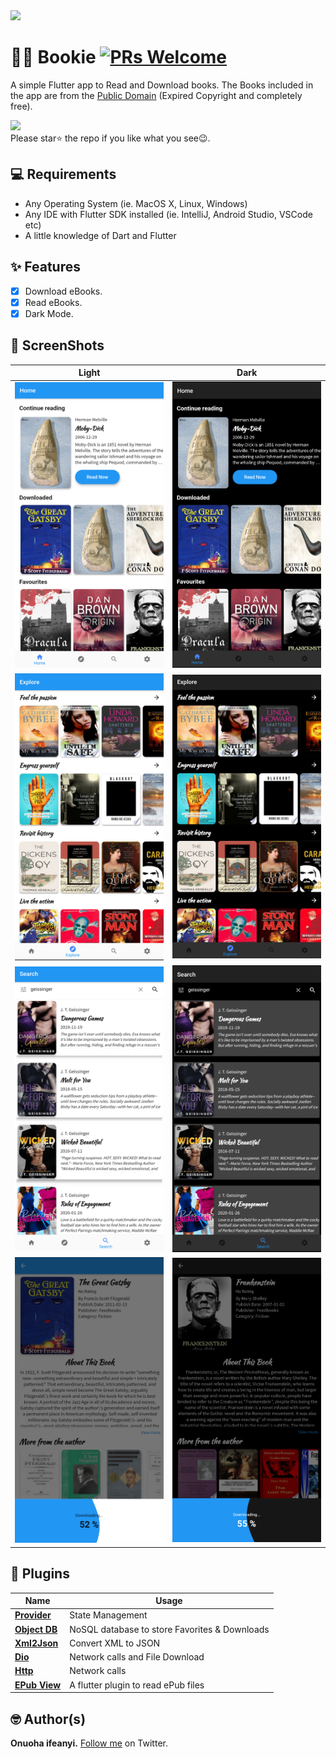 <img src="ss/ls.png" width="400">

# 📖📖 Bookie [![PRs Welcome](https://img.shields.io/badge/PRs-welcome-brightgreen.svg?style=flat-square)](http://makeapullrequest.com)

A simple Flutter app to Read and Download books.
The Books included in the app are from the [Public Domain](https://en.wikipedia.org/wiki/Public_domain) (Expired Copyright and completely free).

<a href="https://play.google.com/store/apps/details?id=com.onuifeanyi.bookie"><img src="https://play.google.com/intl/en_us/badges/static/images/badges/en_badge_web_generic.png" width="200"></img></a>
<br>
Please star⭐ the repo if you like what you see😉.

## 💻 Requirements
* Any Operating System (ie. MacOS X, Linux, Windows)
* Any IDE with Flutter SDK installed (ie. IntelliJ, Android Studio, VSCode etc)
* A little knowledge of Dart and Flutter

## ✨ Features
- [x] Download eBooks.
- [x] Read eBooks.
- [x] Dark Mode.

## 📸 ScreenShots

| Light| Dark|
|------|-------|
|<img src="ss/light1.png" width="400">|<img src="ss/dark1.png" width="400">|
|<img src="ss/light2.png" width="400">|<img src="ss/dark2.png" width="400">|
|<img src="ss/light3.png" width="400">|<img src="ss/dark3.png" width="400">|
|<img src="ss/light4.png" width="400">|<img src="ss/dark4.png" width="400">|


## 🔌 Plugins
| Name | Usage |
|------|-------|
|[**Provider**](https://pub.dev/packages/provider)| State Management|
|[**Object DB**](https://pub.dev/packages/objectdb)| NoSQL database to store Favorites & Downloads|
|[**Xml2Json**](https://pub.dev/packages/xml2json)| Convert XML to JSON|
|[**Dio**](https://pub.dev/packages/dio)| Network calls and File Download|
|[**Http**](https://pub.dev/packages/http)| Network calls|
|[**EPub View**](https://pub.dev/packages/epub_view)| A flutter plugin to read ePub files|


## 🤓 Author(s)
**Onuoha ifeanyi.**  <a href="https://twitter.com/onuoha_ifeanyi">Follow me</a> on Twitter.

